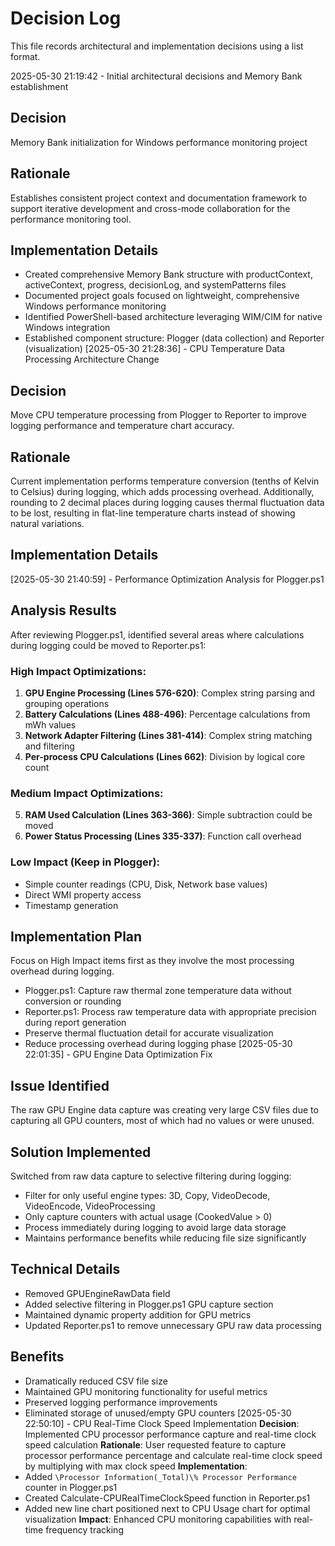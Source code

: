 # Decision Log

This file records architectural and implementation decisions using a list format.

2025-05-30 21:19:42 - Initial architectural decisions and Memory Bank establishment

## Decision

Memory Bank initialization for Windows performance monitoring project

## Rationale 

Establishes consistent project context and documentation framework to support iterative development and cross-mode collaboration for the performance monitoring tool.

## Implementation Details

* Created comprehensive Memory Bank structure with productContext, activeContext, progress, decisionLog, and systemPatterns files
* Documented project goals focused on lightweight, comprehensive Windows performance monitoring
* Identified PowerShell-based architecture leveraging WIM/CIM for native Windows integration
* Established component structure: Plogger (data collection) and Reporter (visualization)
[2025-05-30 21:28:36] - CPU Temperature Data Processing Architecture Change

## Decision

Move CPU temperature processing from Plogger to Reporter to improve logging performance and temperature chart accuracy.

## Rationale 

Current implementation performs temperature conversion (tenths of Kelvin to Celsius) during logging, which adds processing overhead. Additionally, rounding to 2 decimal places during logging causes thermal fluctuation data to be lost, resulting in flat-line temperature charts instead of showing natural variations.

## Implementation Details

[2025-05-30 21:40:59] - Performance Optimization Analysis for Plogger.ps1

## Analysis Results

After reviewing Plogger.ps1, identified several areas where calculations during logging could be moved to Reporter.ps1:

### High Impact Optimizations:
1. **GPU Engine Processing (Lines 576-620)**: Complex string parsing and grouping operations
2. **Battery Calculations (Lines 488-496)**: Percentage calculations from mWh values
3. **Network Adapter Filtering (Lines 381-414)**: Complex string matching and filtering
4. **Per-process CPU Calculations (Lines 662)**: Division by logical core count

### Medium Impact Optimizations:
5. **RAM Used Calculation (Lines 363-366)**: Simple subtraction could be moved
6. **Power Status Processing (Lines 335-337)**: Function call overhead

### Low Impact (Keep in Plogger):
- Simple counter readings (CPU, Disk, Network base values)
- Direct WMI property access
- Timestamp generation

## Implementation Plan
Focus on High Impact items first as they involve the most processing overhead during logging.
* Plogger.ps1: Capture raw thermal zone temperature data without conversion or rounding
* Reporter.ps1: Process raw temperature data with appropriate precision during report generation
* Preserve thermal fluctuation detail for accurate visualization
* Reduce processing overhead during logging phase
[2025-05-30 22:01:35] - GPU Engine Data Optimization Fix

## Issue Identified
The raw GPU Engine data capture was creating very large CSV files due to capturing all GPU counters, most of which had no values or were unused.

## Solution Implemented
Switched from raw data capture to selective filtering during logging:
- Filter for only useful engine types: 3D, Copy, VideoDecode, VideoEncode, VideoProcessing
- Only capture counters with actual usage (CookedValue > 0)
- Process immediately during logging to avoid large data storage
- Maintains performance benefits while reducing file size significantly

## Technical Details
- Removed GPUEngineRawData field
- Added selective filtering in Plogger.ps1 GPU capture section
- Maintained dynamic property addition for GPU metrics
- Updated Reporter.ps1 to remove unnecessary GPU raw data processing

## Benefits
- Dramatically reduced CSV file size
- Maintained GPU monitoring functionality for useful metrics
- Preserved logging performance improvements
- Eliminated storage of unused/empty GPU counters
[2025-05-30 22:50:10] - CPU Real-Time Clock Speed Implementation
**Decision**: Implemented CPU processor performance capture and real-time clock speed calculation
**Rationale**: User requested feature to capture processor performance percentage and calculate real-time clock speed by multiplying with max clock speed
**Implementation**: 
- Added `\Processor Information(_Total)\% Processor Performance` counter in Plogger.ps1
- Created Calculate-CPURealTimeClockSpeed function in Reporter.ps1 
- Added new line chart positioned next to CPU Usage chart for optimal visualization
**Impact**: Enhanced CPU monitoring capabilities with real-time frequency tracking